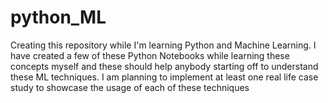 # python_ML
Creating this repository while I'm learning Python and Machine Learning. I have created a few of these Python Notebooks while learning these concepts myself and these should help anybody starting off to understand these ML techniques. I am planning to implement at least one real life case study to showcase the usage of each of these techniques
